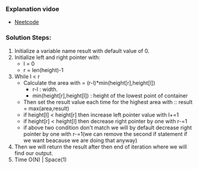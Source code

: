 ### Explanation vidoe
* [Neetcode](https://www.youtube.com/watch?v=UuiTKBwPgAo)

### Solution Steps:
1. Initialize a variable name result with default value of 0.
2. Initialize left and right pointer with:
   * l = 0
   * r = len(height)-1
3. While l < r 
   * Calculate the area with = (r-l)*min(height[r],height[l])
     * r-l : width.
     * min(height[r],height[l]) :  height of the lowest point of container
   * Then set the result value each time for the highest area with :: result = max(area,result)
   * if height[l] < height[r] then increase left pointer value with l+=1
   * if height[r] < height[l] then decrease right pointer by one with r-=1
   * if above two condition don't match we will by default decrease right pointer by one with r-=1(we can remove the second if statement if we want beacause we are doing that anyway)
4. Then we will return the result after then end of iteration where we will find our output.
5. Time O(N) | Space(1)